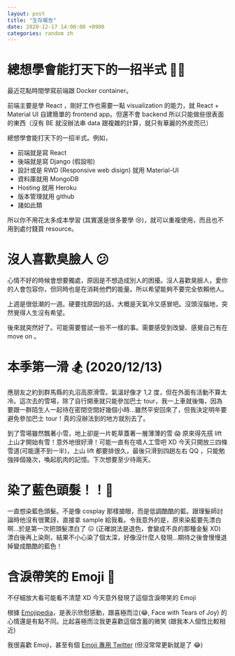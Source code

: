 ```yaml
---
layout: post
title: "生存報告"
date: 2020-12-17 14:00:00 +0900
categories: random zh
---
```


# 總想學會能打天下的一招半式 🥷🏻

最近花點時間學寫前端跟 Docker container。

前端主要是學 React ，剛好工作也需要一點 visualization 的能力，就 React + Material UI 自建簡單的 frontend app。但還不會 backend 所以只能做些很表面的東西（沒有 BE 就沒辦法串 data 跟複雜的計算，就只有華麗的外皮而已）

總想學會能打天下的一招半式。例如，

- 前端就是寫 React
- 後端就是寫 Django (假設啦)
- 設計或是 RWD (Responsive web disign) 就用 Material-UI
- 資料庫就用 MongoDB
- Hosting 就用 Heroku
- 版本管理就用 github
- 諸如此類

所以你不用花太多成本學習 (其實還是很多要學 😢)，就可以重複使用，而且也不用到處付錢買 resource。

# 沒人喜歡臭臉人 😕

心情不好的時候會想要獨處，原因是不想造成別人的困擾。沒人喜歡臭臉人，愛你的人會包容你，但同時也是在消耗他們的能量。所以希望能夠不要完全依賴他人。

上週是很低潮的一週。硬要找原因的話，大概是天氣冷又感冒吧。沒頭沒腦地，突然覺得人生沒有希望。

後來就突然好了。可能需要嘗試一些不一樣的事。需要感受到改變、感覺自己有在 move on 。

# 本季第一滑 🏂 (2020/12/13)

應朋友之約到群馬縣的丸沼高原滑雪。氣溫好像才 1,2 度，但在外面有活動不算太冷。這次去的雪場，除了自行開車就只能參加巴士 tour，我一上車就後悔，因為要跟一群陌生人一起待在密閉空間好幾個小時...雖然平安回來了，但我決定明年要避免參加巴士 tour！真的沒辦法到的地方就別去了。

到了雪場雖然飄著小雪，地上卻是一片乾草蓋著一層薄薄的雪 😱 原來得先搭 lift 上山才開始有雪！意外地很好滑！可能一直有在噴人工雪吧 XD 今天只開放三四條雪道(可能還不到一半)，上山 lift 都要排很久，最後只滑到四趟左右 QQ ，只能勉強摔個幾次，喚起肌肉的記憶。下次想要至少待兩天。

# 染了藍色頭髮！！💙

一直想染藍色頭髮。不是像 cosplay 那樣搶眼，而是低調酷酷的藍。跟理髮師討論時他沒有很驚訝，直接拿 sample 給我看。令我意外的是，原來染藍要先漂白啊...於是第一次把頭髮漂白了 😖 (正確說法是退色，會變成不良的那種金髮 XD) 漂白後再上染劑，結果不小心染了個太深，好像沒什麼人發現...期待之後會慢慢退掉變成酷酷的藍色！

# 含淚帶笑的 Emoji 🥲

不仔細放大看可能看不清楚 XD 今天意外發現了這個含淚帶笑的 Emoji

根據 [Emojipedia](https://emojipedia.org/smiling-face-with-tear/)，是表示欣慰感動，跟喜極而泣(😂, Face with Tears of Joy) 的心情還是有點不同。比起喜極而泣我更喜歡這個含蓄的微笑 (跟我本人個性比較相近)

我很喜歡 Emoji，甚至有個 [Emoji 專用 Twitter](https://twitter.com/emojieveryday1) (但沒常常更新就是了 😂)
